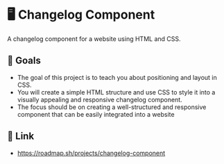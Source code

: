 # 🖥️ Changelog Component

A changelog component for a website using HTML and CSS.

## 🎯 Goals

- The goal of this project is to teach you about positioning and layout in CSS.
- You will create a simple HTML structure and use CSS to style it into a visually appealing and responsive changelog component.
- The focus should be on creating a well-structured and responsive component that can be easily integrated into a website

## 🔗 Link

- https://roadmap.sh/projects/changelog-component
